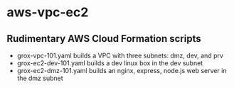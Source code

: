 # aws-vpc-ec2
## Rudimentary AWS Cloud Formation scripts
* grox-vpc-101.yaml builds a VPC with three subnets: dmz, dev, and prv
* grox-ec2-dev-101.yaml builds a dev linux box in the dev subnet 
* grox-ec2-dmz-101.yaml builds an nginx, express, node.js web server in the dmz subnet
